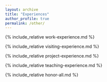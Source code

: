 ```yaml
---
layout: archive
title: "Experiences"
author_profile: true
permalink: /other/
---
```


{% include_relative work-experience.md %}

{% include_relative visiting-experience.md %}

{% include_relative project-experience.md %}

{% include_relative teaching-experience.md %}

{% include_relative honor-all.md %}
